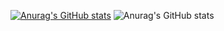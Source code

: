 [![Anurag's GitHub stats](https://github-readme-stats.vercel.app/api?username=mrdekan)](https://github.com/anuraghazra/github-readme-stats)
![Anurag's GitHub stats](https://github-readme-stats.vercel.app/api?username=anuraghazra&show_icons=true&theme=tokyonight)
